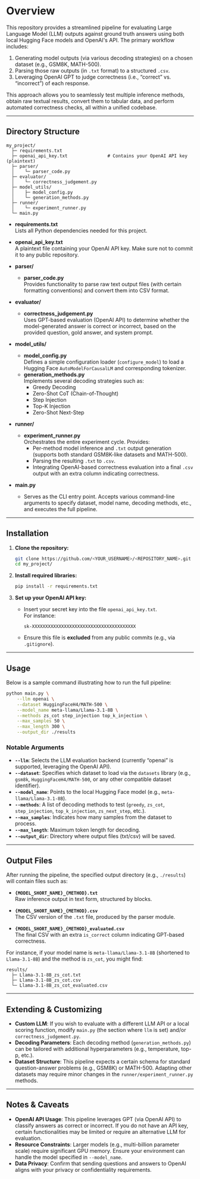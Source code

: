 
# Overview

This repository provides a streamlined pipeline for evaluating Large Language Model (LLM) outputs against ground truth answers using both local Hugging Face models and OpenAI's API. The primary workflow includes:

1. Generating model outputs (via various decoding strategies) on a chosen dataset (e.g., GSM8K, MATH-500).
2. Parsing those raw outputs (in `.txt` format) to a structured `.csv`.
3. Leveraging OpenAI GPT to judge correctness (i.e., “correct” vs. “incorrect”) of each response.

This approach allows you to seamlessly test multiple inference methods, obtain raw textual results, convert them to tabular data, and perform automated correctness checks, all within a unified codebase.

---

## Directory Structure

```
my_project/
  ├─ requirements.txt
  ├─ openai_api_key.txt               # Contains your OpenAI API key (plaintext)
  ├─ parser/
  │    └─ parser_code.py
  ├─ evaluator/
  │    └─ correctness_judgement.py
  ├─ model_utils/
  │    ├─ model_config.py
  │    └─ generation_methods.py
  ├─ runner/
  │    └─ experiment_runner.py
  └─ main.py
```

- **requirements.txt**  
  Lists all Python dependencies needed for this project.

- **openai_api_key.txt**  
  A plaintext file containing your OpenAI API key. Make sure not to commit it to any public repository.

- **parser/**  
  - **parser_code.py**  
    Provides functionality to parse raw text output files (with certain formatting conventions) and convert them into CSV format.

- **evaluator/**  
  - **correctness_judgement.py**  
    Uses GPT-based evaluation (OpenAI API) to determine whether the model-generated answer is correct or incorrect, based on the provided question, gold answer, and system prompt.

- **model_utils/**  
  - **model_config.py**  
    Defines a simple configuration loader (`configure_model`) to load a Hugging Face `AutoModelForCausalLM` and corresponding tokenizer.
  - **generation_methods.py**  
    Implements several decoding strategies such as:
    - Greedy Decoding
    - Zero-Shot CoT (Chain-of-Thought)
    - Step Injection
    - Top-K Injection
    - Zero-Shot Next-Step

- **runner/**  
  - **experiment_runner.py**  
    Orchestrates the entire experiment cycle. Provides:
    - Per-method model inference and `.txt` output generation (supports both standard GSM8K-like datasets and MATH-500).
    - Parsing the resulting `.txt` to `.csv`.
    - Integrating OpenAI-based correctness evaluation into a final `.csv` output with an extra column indicating correctness.

- **main.py**  
  - Serves as the CLI entry point. Accepts various command-line arguments to specify dataset, model name, decoding methods, etc., and executes the full pipeline.

---

## Installation

1. **Clone the repository:**
   ```bash
   git clone https://github.com/<YOUR_USERNAME>/<REPOSITORY_NAME>.git
   cd my_project/
   ```

2. **Install required libraries:**
   ```bash
   pip install -r requirements.txt
   ```

3. **Set up your OpenAI API key:**
   - Insert your secret key into the file `openai_api_key.txt`.  
     For instance:
     ```
     sk-XXXXXXXXXXXXXXXXXXXXXXXXXXXXXXXXXXXXXXX
     ```
   - Ensure this file is **excluded** from any public commits (e.g., via `.gitignore`).

---

## Usage

Below is a sample command illustrating how to run the full pipeline:

```bash
python main.py \
    --llm openai \
    --dataset HuggingFaceH4/MATH-500 \
    --model_name meta-llama/Llama-3.1-8B \
    --methods zs_cot step_injection top_k_injection \
    --max_samples 50 \
    --max_length 300 \
    --output_dir ./results
```

### Notable Arguments

- **`--llm`**: Selects the LLM evaluation backend (currently “openai” is supported, leveraging the OpenAI API).
- **`--dataset`**: Specifies which dataset to load via the `datasets` library (e.g., `gsm8k`, `HuggingFaceH4/MATH-500`, or any other compatible dataset identifier).
- **`--model_name`**: Points to the local Hugging Face model (e.g., `meta-llama/Llama-3.1-8B`).
- **`--methods`**: A list of decoding methods to test (`greedy`, `zs_cot`, `step_injection`, `top_k_injection`, `zs_next_step`, etc.).
- **`--max_samples`**: Indicates how many samples from the dataset to process.
- **`--max_length`**: Maximum token length for decoding.
- **`--output_dir`**: Directory where output files (txt/csv) will be saved.

---

## Output Files

After running the pipeline, the specified output directory (e.g., `./results`) will contain files such as:

- **`{MODEL_SHORT_NAME}_{METHOD}.txt`**  
  Raw inference output in text form, structured by blocks.

- **`{MODEL_SHORT_NAME}_{METHOD}.csv`**  
  The CSV version of the `.txt` file, produced by the parser module.

- **`{MODEL_SHORT_NAME}_{METHOD}_evaluated.csv`**  
  The final CSV with an extra `is_correct` column indicating GPT-based correctness.

For instance, if your model name is `meta-llama/Llama-3.1-8B` (shortened to `Llama-3.1-8B`) and the method is `zs_cot`, you might find:
```
results/
  ├─ Llama-3.1-8B_zs_cot.txt
  ├─ Llama-3.1-8B_zs_cot.csv
  └─ Llama-3.1-8B_zs_cot_evaluated.csv
```

---

## Extending & Customizing

- **Custom LLM**: If you wish to evaluate with a different LLM API or a local scoring function, modify `main.py` (the section where `llm` is set) and/or `correctness_judgement.py`.
- **Decoding Parameters**: Each decoding method (`generation_methods.py`) can be tailored with additional hyperparameters (e.g., temperature, top-p, etc.).
- **Dataset Structure**: This pipeline expects a certain schema for standard question-answer problems (e.g., GSM8K) or MATH-500. Adapting other datasets may require minor changes in the `runner/experiment_runner.py` methods.

---

## Notes & Caveats

- **OpenAI API Usage**: This pipeline leverages GPT (via OpenAI API) to classify answers as correct or incorrect. If you do not have an API key, certain functionalities may be limited or require an alternative LLM for evaluation.
- **Resource Constraints**: Larger models (e.g., multi-billion parameter scale) require significant GPU memory. Ensure your environment can handle the model specified in `--model_name`.
- **Data Privacy**: Confirm that sending questions and answers to OpenAI aligns with your privacy or confidentiality requirements.
